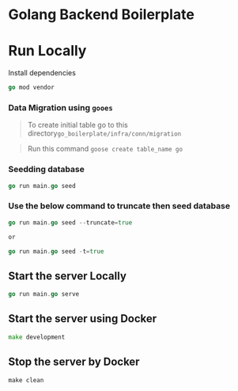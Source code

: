 # Golang Backend Boilerplate

# Run Locally
Install dependencies

```go
go mod vendor
```

### Data Migration using `gooes`
> To create initial table go to this directory`go_boilerplate/infra/conn/migration`  

> Run this command
> `goose create table_name go  `
### Seedding database

```go
go run main.go seed
```

### Use the below command to truncate then seed database  

```go
go run main.go seed --truncate=true

or

go run main.go seed -t=true
```

## Start the server Locally

```go
go run main.go serve
```

## Start the server using Docker

```go
make development
```

## Stop the server by Docker

```makefile
make clean
```

